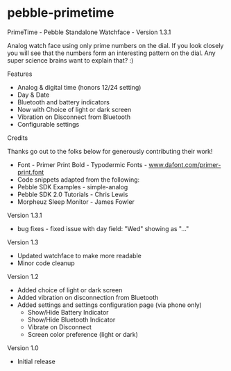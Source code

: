 pebble-primetime
====================

PrimeTime - Pebble Standalone Watchface - Version 1.3.1

Analog watch face using only prime numbers on the dial.  If you look closely you will see that the numbers form an interesting pattern on the dial.  Any super science brains want to explain that? :)

Features
- Analog & digital time (honors 12/24 setting)
- Day & Date
- Bluetooth and battery indicators
- Now with Choice of light or dark screen
- Vibration on Disconnect from Bluetooth
- Configurable settings

Credits

Thanks go out to the folks below for generously contributing their work!

- Font - Primer Print Bold - Typodermic Fonts - www.dafont.com/primer-print.font
- Code snippets adapted from the following:
- Pebble SDK Examples - simple-analog
- Pebble SDK 2.0 Tutorials - Chris Lewis
- Morpheuz Sleep Monitor - James Fowler

Version 1.3.1
- bug fixes - fixed issue with day field:  "Wed" showing as "..."

Version 1.3
- Updated watchface to make more readable
- Minor code cleanup

Version 1.2
- Added choice of light or dark screen
- Added vibration on disconnection from Bluetooth
- Added settings and settings configuration page (via phone only)
  - Show/Hide Battery Indicator
  - Show/Hide Bluetooth Indicator
  - Vibrate on Disconnect
  - Screen color preference (light or dark)

Version 1.0
- Initial release


